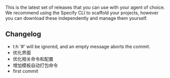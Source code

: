 This is the latest set of releases that you can use with your agent of choice. We recommend using the Specify CLI to scaffold your projects, however you can download these independently and manage them yourself.

## Changelog

- t:h '#' will be ignored, and an empty message aborts the commit.
- 优化界面
- 优化相关命令和配置
- 增加模板自动打包命令
- first commit

